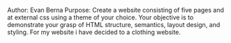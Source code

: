 Author: Evan Berna
Purpose: Create a website consisting of five pages and at external css using a theme of your choice. Your objective is to demonstrate your grasp of HTML structure, semantics, layout design, and styling. For my website i have decided to a clothing website.